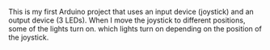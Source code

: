 This is my first Arduino project that uses an input device (joystick) and an output device (3 LEDs). When I move the joystick to different positions, some of the lights turn on. which lights turn on depending on the position of the joystick. 

